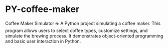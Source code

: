 # PY-coffee-maker

Coffee Maker Simulator ☕ 
A Python project simulating a coffee maker. 
This program allows users to select coffee types, customize settings, and simulate the brewing process. 
It demonstrates object-oriented programming and basic user interaction in Python.
